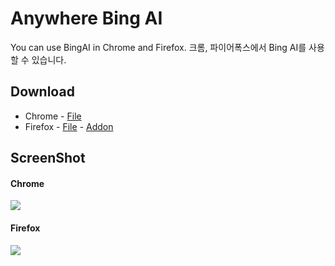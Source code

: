 # Anywhere Bing AI
You can use BingAI in Chrome and Firefox.
크롬, 파이어폭스에서 Bing AI를 사용할 수 있습니다.

## Download
- Chrome - <a href='https://github.com/DM-09/Web-Extension/releases/download/Anywhere-BingAI/Chrome.zip'>File</a>
- Firefox - <a href='https://github.com/DM-09/Web-Extension/releases/download/Anywhere-BingAI/Firefox.zip'>File</a> - <a href='https://addons.mozilla.org/en-US/firefox/addon/anywhere-bing-ai/'>Addon</a>
## ScreenShot
#### Chrome
<img src='https://user-images.githubusercontent.com/112751504/229110849-226ad849-2003-4253-a563-3302f76f536b.png'></img>
<br>
#### Firefox
<img src='https://user-images.githubusercontent.com/112751504/229110859-9982d0c8-3b15-43ec-8eb0-294ff8a0ec7e.png'></img>
